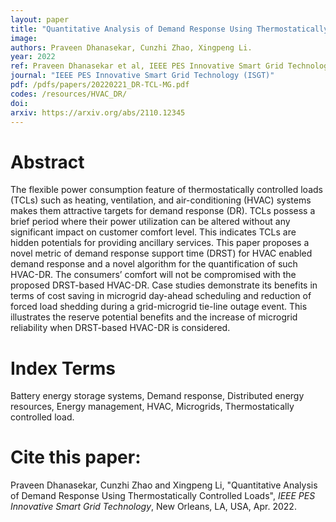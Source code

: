 ```yaml
---
layout: paper
title: "Quantitative Analysis of Demand Response Using Thermostatically Controlled Loads"
image: 
authors: Praveen Dhanasekar, Cunzhi Zhao, Xingpeng Li.
year: 2022
ref: Praveen Dhanasekar et al, IEEE PES Innovative Smart Grid Technology, 2022. 
journal: "IEEE PES Innovative Smart Grid Technology (ISGT)"
pdf: /pdfs/papers/20220221_DR-TCL-MG.pdf
codes: /resources/HVAC_DR/
doi: 
arxiv: https://arxiv.org/abs/2110.12345
---
```


# Abstract

The flexible power consumption feature of thermostatically controlled loads (TCLs) such as heating, ventilation, and air-conditioning (HVAC) systems makes them attractive targets for demand response (DR). TCLs possess a brief period where their power utilization can be altered without any significant impact on customer comfort level. This indicates TCLs are hidden potentials for providing ancillary services. This paper proposes a novel metric of demand response support time (DRST) for HVAC enabled demand response and a novel algorithm for the quantification of such HVAC-DR. The consumers’ comfort will not be compromised with the proposed DRST-based HVAC-DR. Case studies demonstrate its benefits in terms of cost saving in microgrid day-ahead scheduling and reduction of forced load shedding during a grid-microgrid tie-line outage event. This illustrates the reserve potential benefits and the increase of microgrid reliability when DRST-based HVAC-DR is considered.

# Index Terms
Battery energy storage systems, Demand response, Distributed energy resources, Energy management, HVAC, Microgrids, Thermostatically controlled load.

# Cite this paper:
Praveen Dhanasekar, Cunzhi Zhao and Xingpeng Li, "Quantitative Analysis of Demand Response Using Thermostatically Controlled Loads", *IEEE PES Innovative Smart Grid Technology*, New Orleans, LA, USA, Apr. 2022. 
